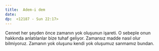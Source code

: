 ```yaml
---
title:  Adem-i dem
date: 
dp:  <12187 - Sun 22:17>
---
```



Cennet her şeyden önce zamanın yok oluşunun işareti. O sebeple onun hakkında anlatılanlar bize tuhaf geliyor. Zamansız madde nasıl olur bilmiyoruz. Zamanın yok oluşunu kendi yok oluşumuz sanmamız bundan. 

